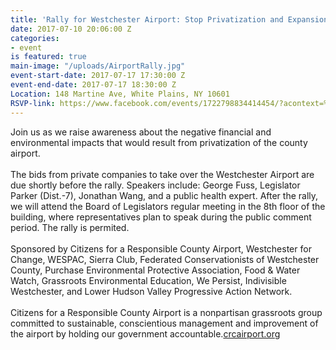 ```yaml
---
title: 'Rally for Westchester Airport: Stop Privatization and Expansion'
date: 2017-07-10 20:06:00 Z
categories:
- event
is featured: true
main-image: "/uploads/AirportRally.jpg"
event-start-date: 2017-07-17 17:30:00 Z
event-end-date: 2017-07-17 18:30:00 Z
Location: 148 Martine Ave, White Plains, NY 10601
RSVP-link: https://www.facebook.com/events/1722798834414454/?acontext=%7B%22ref%22%3A%224%22%2C%22feed_story_type%22%3A%22308%22%2C%22action_history%22%3A%22null%22%7D
---
```


Join us as we raise awareness about the negative financial and environmental impacts that would result from privatization of the county airport.\
\
The bids from private companies to take over the Westchester Airport are due shortly before the rally. Speakers include: George Fuss, Legislator Parker (Dist.-7), Jonathan Wang, and a public health expert. After the rally, we will attend the Board of Legislators regular meeting in the 8th floor of the building, where representatives plan to speak during the public comment period. The rally is permited.\
\
Sponsored by Citizens for a Responsible County Airport, Westchester for Change, WESPAC, Sierra Club, Federated Conservationists of Westchester County, Purchase Environmental Protective Association, Food & Water Watch, Grassroots Environmental Education, We Persist, Indivisible Westchester, and Lower Hudson Valley Progressive Action Network.\
\
Citizens for a Responsible County Airport is a nonpartisan grassroots group committed to sustainable, conscientious management and improvement of the airport by holding our government accountable.[crcairport.org](https://l.facebook.com/l.php?u=http%3A%2F%2Fcrcairport.org%2F&h=ATOOZAN2WLVm91ErAGA5J0Z_IYtnYYMp0hui2QR02wRvPcbi1VXPEDzHy7FJ1UPW7C9oTFecVTi4O1Kw8ht0YxtUqZvjNXgIAfN_Q7fKr9zDpPwOLZuUAoTPYyBlm1ZZgAes9dlz_b8oDbA&enc=AZO7ZP0mkFTnux07SolLGtJL4gqNEx5eSBmW6tQpSLfqCYwa26kebSx1FZAh0j84ddo&s=1)
